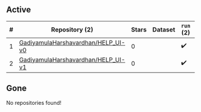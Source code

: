 ## Active
| # | Repository (2) | Stars | Dataset | `run` (2) | `containers-run` | Last Modified |
| --- | --- | --- | --- | --- | --- | --- |
| 1 | [GadiyamulaHarshavardhan/HELP_UI-v0](https://github.com/GadiyamulaHarshavardhan/HELP_UI-v0) | 0 |  | :heavy_check_mark: |  | 2025-06-28 18:23:20+00:00 |
| 2 | [GadiyamulaHarshavardhan/HELP_UI-v1](https://github.com/GadiyamulaHarshavardhan/HELP_UI-v1) | 0 |  | :heavy_check_mark: |  | 2025-07-03 09:38:46+00:00 |

## Gone
No repositories found!

